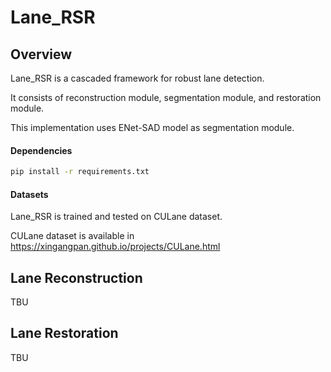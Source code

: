Lane_RSR
========
Overview
--------
Lane_RSR is a cascaded framework for robust lane detection.

It consists of reconstruction module, segmentation module, and restoration module.

This implementation uses ENet-SAD model as segmentation module.



#### Dependencies
```bash
pip install -r requirements.txt
```

#### Datasets
Lane_RSR is trained and tested on CULane dataset.

CULane dataset is available in <https://xingangpan.github.io/projects/CULane.html>

Lane Reconstruction
-------------------
TBU

Lane Restoration
-----------------
TBU
